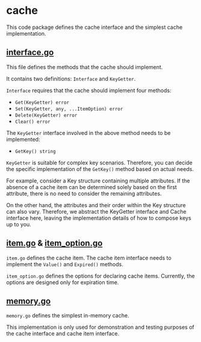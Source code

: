 # cache

This code package defines the cache interface and the simplest cache implementation.

## [interface.go](interface.go)

This file defines the methods that the cache should implement.

It contains two definitions:
`Interface` and `KeyGetter`.

`Interface` requires that the cache should implement four methods:

- `Get(KeyGetter) error`
- `Set(KeyGetter, any, ...ItemOption) error`
- `Delete(KeyGetter) error`
- `Clear() error`

The `KeyGetter` interface involved in the above method needs to be implemented:

- `GetKey() string`

`KeyGetter` is suitable for complex key scenarios.
Therefore, you can decide the specific implementation of the `GetKey()` method based on actual needs.

For example, consider a Key structure containing multiple attributes.
If the absence of a cache item can be determined solely based on the first attribute,
there is no need to consider the remaining attributes.

On the other hand, the attributes and their order within the Key structure can also vary.
Therefore, we abstract the KeyGetter interface and Cache interface here,
leaving the implementation details of how to compose keys up to you.

## [item.go](item.go) & [item_option.go](item_option.go)

`item.go` defines the cache item. The cache item interface needs to implement the `Value()` and `Expired()` methods.

`item_option.go` defines the options for declaring cache items. Currently, the options are designed only for expiration time.

## [memory.go](memory.go)

`memory.go` defines the simplest in-memory cache. 

This implementation is only used for demonstration and testing purposes of the cache interface and cache item interface.